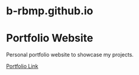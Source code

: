 # b-rbmp.github.io
<h1> Portfolio Website </h1>

<p>
  Personal portfolio website to showcase my projects.
</p>

<a href="https://b-rbmp.github.io/">Portfolio Link</a>
